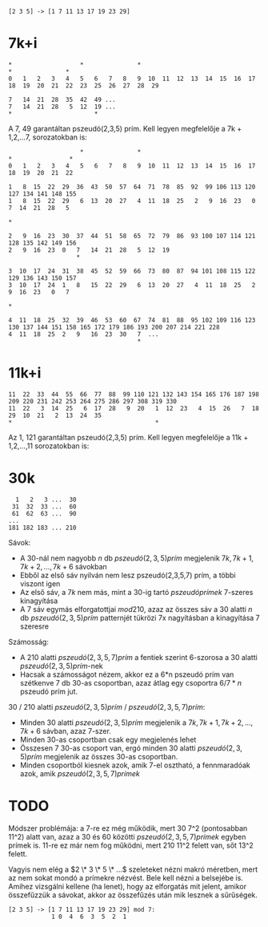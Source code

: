 ```
[2 3 5] -> [1 7 11 13 17 19 23 29]
```
			
# 7k+i

```
*                   *               *                                   *               *
0   1   2   3   4   5   6   7   8   9  10  11  12  13  14  15  16  17  18  19  20  21  22  23  25  26  27  28  29 

7   14  21  28  35  42  49 ...
7   14  21  28   5  12  19 ...
*                       * 
```

A 7, 49 garantáltan pszeudó(2,3,5) prím. Kell legyen megfelelője a 7k + 1,2,...7, sorozatokban is:

```
                    *               *                                  *                *
0   1   2   3   4   5   6   7   8   9  10  11  12  13  14  15  16  17  18  19  20  21  22

1   8  15  22  29  36  43  50  57  64  71  78  85  92  99 106 113 120 127 134 141 148 155
1   8  15  22  29   6  13  20  27   4  11  18  25   2   9  16  23   0   7  14  21  28   5
                                                                        *				
																		
2   9  16  23  30  37  44  51  58  65  72  79  86  93 100 107 114 121 128 135 142 149 156 
2   9  16  23  0   7   14  21  28   5  12  19
                   *

3  10  17  24  31  38  45  52  59  66  73  80  87  94 101 108 115 122 129 136 143 150 157
3  10  17  24  1   8   15  22  29   6  13  20  27   4  11  18  25   2   9  16  23   0   7
                                                                                        *
																			
4  11  18  25  32  39  46  53  60  67  74  81  88  95 102 109 116 123 130 137 144 151 158 165 172 179 186 193 200 207 214 221 228 
4  11  18  25  2   9   16  23  30   7  ...
                                    *
```

# 11k+i

```
11  22  33  44  55  66  77  88  99 110 121 132 143 154 165 176 187 198 209 220 231 242 253 264 275 286 297 308 319 330
11  22   3  14  25   6  17  28   9  20   1  12  23   4  15  26   7  18  29  10  21   2  13  24  35 
*                                        *
```

Az 1, 121 garantáltan pszeudó(2,3,5) prím.  Kell legyen megfelelője a 11k + 1,2,...,11 sorozatokban is:

# 30k
```
  1   2   3 ...  30
 31  32  33 ...  60
 61  62  63 ...  90
...
181 182 183 ... 210
```

Sávok:

- A 30-nál nem nagyobb $n$ db $pszeudó(2,3,5) prím$ megjelenik $7k, 7k+1, 7k+2, ..., 7k+6$ sávokban
- Ebből az első sáv nyilván nem lesz pszeudó(2,3,5,7) prím, a többi viszont igen
- Az első sáv, a $7k$ nem más, mint a 30-ig tartó $pszeudó prímek$ 7-szeres kinagyítása
- A 7 sáv egymás elforgatottjai $mod 210$, azaz az összes sáv a 30 alatti $n$ db $pszeudó(2,3,5) prím$ 
  patternjét tükrözi 7x nagyításban a kinagyítása 7 szeresre

Számosság:

- A 210 alatti $pszeudó(2,3,5,7) prím$ a fentiek szerint 6-szorosa a 30 alatti $pszeudó(2,3,5) prím$-nek
- Hacsak a számosságot nézem, akkor ez a 6*n pszeudó prím van szétkenve 7 db 30-as csoportban, azaz
  átlag egy csoportra $6/7*n$ pszeudó prím jut.

30 / 210 alatti $pszeudó(2,3,5) prím$ / $pszeudó(2,3,5,7) prím$:

- Minden 30 alatti $pszeudó(2,3,5) prím$ megjelenik a $7k, 7k+1, 7k+2, ..., 7k+6$ sávban, azaz 7-szer.
- Minden 30-as csoportban csak egy megjelenés lehet
- Összesen 7 30-as csoport van, ergó minden 30 alatti $pszeudó(2,3,5) prím$ megjelenik az összes 30-as 
  csoportban.
- Minden csoportból kiesnek azok, amik 7-el osztható, a fennmaradóak azok, amik $pszeudó(2,3,5,7) prímek$

# TODO

Módszer problémája: a 7-re ez még működik, mert 30 7^2 (pontosabban 11^2) alatt van, azaz a 30 és 60 közötti
$pszeudó(2,3,5,7) prímek$ egyben prímek is. 11-re ez már nem fog működni, mert 210 11^2 felett van, sőt 
13^2 felett.

Vagyis nem elég a $2 \* 3 \* 5 \* ...$ szeleteket nézni makró méretben, mert az nem sokat mondó a prímekre nézvést.
Bele kell nézni a belsejébe is. Amihez vizsgálni kellene (ha lenet), hogy az elforgatás mit jelent, amikor
összefűzzük a sávokat, akkor az összefűzés után mik lesznek a sűrűségek.

```
[2 3 5] -> [1 7 11 13 17 19 23 29] mod 7:
            1 0  4  6  3  5  2  1
```